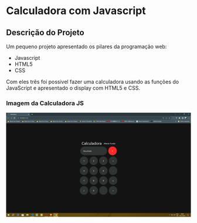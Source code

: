 # Calculadora com Javascript

## Descrição do Projeto
 Um pequeno projeto apresentado os pilares da programação web:  
 *  Javascript  
 *  HTML5  
 *  CSS

 Com eles três foi possivel fazer uma calculadora usando as funções do JavaScript e apresentado o display com HTML5 e CSS.

### Imagem da Calculadora JS

![Alt text](image.png)
